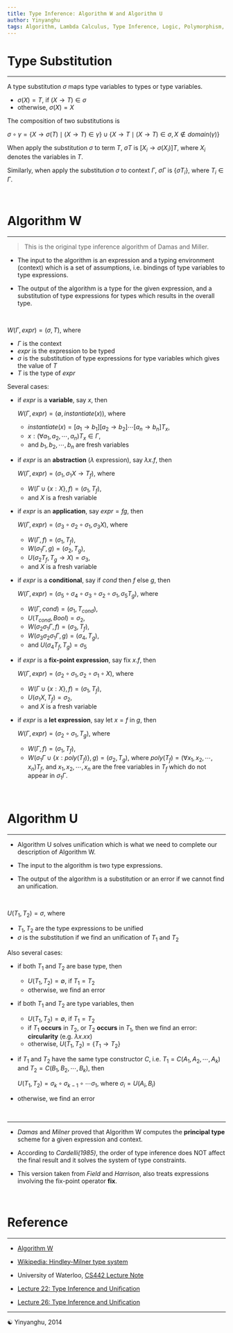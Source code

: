 ```yaml
---
title: Type Inference: Algorithm W and Algorithm U
author: Yinyanghu
tags: Algorithm, Lambda Calculus, Type Inference, Logic, Polymorphism, Type System, Hindley-Milner
---
```


# Type Substitution

---

A type substitution $\sigma$ maps type variables to types or type variables.

* $\sigma(X) = T$, if $(X \rightarrow T) \in \sigma$
* otherwise, $\sigma(X) = X$

The composition of two substitutions is

$\sigma \circ \gamma = \{X \rightarrow \sigma(T) \mid (X \rightarrow T) \in \gamma\} \cup \{X \rightarrow T \mid (X \rightarrow T) \in \sigma, X \not\in domain(\gamma)\}$

When apply the substitution $\sigma$ to term $T$, $\sigma T$ is $[X_i \rightarrow \sigma(X_i)]T$, where $X_i$ denotes the variables in $T$.

Similarly, when apply the substitution $\sigma$ to context $\Gamma$, $\sigma \Gamma$ is $\{\sigma T_i\}$, where $T_i \in \Gamma$.

<br />

# Algorithm W

---

> This is the original type inference algorithm of Damas and Miller.

* The input to the algorithm is an expression and a typing environment (context) which is a set of assumptions, i.e. bindings of type variables to type expressions.

* The output of the algorithm is a type for the given expression, and a substitution of type expressions for types which results in the overall type.

<br />

$W(\Gamma, expr) = (\sigma, T)$, where

* $\Gamma$ is the context
* $expr$ is the expression to be typed
* $\sigma$ is the substitution of type expressions for type variables which gives the value of $T$
* $T$ is the type of $expr$

Several cases:

* if $expr$ is a **variable**, say $x$, then

	$W(\Gamma, expr) = (\emptyset, instantiate(x))$, where

    * $instantiate(x) = [a_1 \rightarrow b_1][a_2 \rightarrow b_2]\cdots[a_n \rightarrow b_n]T_x$,
    * $x:(\forall a_1, a_2, \cdots, a_n)T_x \in \Gamma$,
    * and $b_1, b_2, \cdots, b_n$ are fresh variables
	

* if $expr$ is an **abstraction** ($\lambda$ expression), say $\lambda x.f$, then

	$W(\Gamma, expr) = (\sigma_1, \sigma_1 X \rightarrow T_f)$, where
	
	* $W(\Gamma \cup \{x:X\}, f) = (\sigma_1, T_f)$,
	* and $X$ is a fresh variable


* if $expr$ is an **application**, say $expr = f g$, then

	$W(\Gamma, expr) = (\sigma_3 \circ \sigma_2 \circ \sigma_1, \sigma_3 X)$, where
	
	* $W(\Gamma, f) = (\sigma_1, T_f)$,
	* $W(\sigma_1 \Gamma, g) = (\sigma_2, T_g)$,
	* $U(\sigma_2 T_f, T_g \rightarrow X) = \sigma_3$,
	* and $X$ is a fresh variable
	

* if $expr$ is a **conditional**, say if $cond$ then $f$ else $g$, then
	
	$W(\Gamma, expr) = (\sigma_5 \circ \sigma_4 \circ \sigma_3 \circ \sigma_2 \circ \sigma_1, \sigma_5 T_g)$, where
	
	* $W(\Gamma, cond) = (\sigma_1, T_{cond})$,
    * $U(T_{cond}, Bool) = \sigma_2$,
    * $W(\sigma_2 \sigma_1 \Gamma, f) = (\sigma_3, T_f)$,
    * $W(\sigma_3 \sigma_2 \sigma_1 \Gamma, g) = (\sigma_4, T_g)$,
    * and $U(\sigma_4 T_f, T_g) = \sigma_5$


* if $expr$ is a **fix-point expression**, say fix $x.f$, then

    $W(\Gamma, expr) = (\sigma_2 \circ \sigma_1,\sigma_2 \circ \sigma_1 \circ X)$, where

    * $W(\Gamma \cup \{ x:X \}, f) = (\sigma_1, T_f)$,
    * $U(\sigma_1 X, T_f) = \sigma_2$,
    * and $X$ is a fresh variable

* if $expr$ is a **let expression**, say let $x = f$ in $g$, then

	$W(\Gamma, expr) = (\sigma_2 \circ \sigma_1, T_g)$, where

	* $W(\Gamma, f) = (\sigma_1, T_f)$,
	* $W(\sigma_1 \Gamma \cup \{ x:poly(T_f) \}, g) = (\sigma_2, T_g)$, where $poly(T_f) = (\forall x_1, x_2, \cdots, x_n)T_f$, and $x_1, x_2, \cdots, x_n$ are the free variables in $T_f$ which do not appear in $\sigma_1 \Gamma$.

<br />

# Algorithm U

---

* Algorithm U solves unification which is what we need to complete our description of Algorithm W.

* The input to the algorithm is two type expressions.

* The output of the algorithm is a substitution or an error if we cannot find an unification.

<br />

$U(T_1, T_2) = \sigma$, where

* $T_1, T_2$ are the type expressions to be unified
* $\sigma$ is the substitution if we find an unification of $T_1$ and $T_2$


Also several cases:

* if both $T_1$ and $T_2$ are base type, then

    * $U(T_1, T_2) = \emptyset$, if $T_1 = T_2$
    * otherwise, we find an error

* if both $T_1$ and $T_2$ are type variables, then

    * $U(T_1, T_2) = \emptyset$, if $T_1 = T_2$
    * if $T_1$ **occurs** in $T_2$, or $T_2$ **occurs** in $T_1$, then we find an error: **circularity** (e.g. $\lambda x. x x$)
    * otherwise, $U(T_1, T_2) = \{T_1 \rightarrow T_2\}$

* if $T_1$ and $T_2$ have the same type constructor $C$, i.e. $T_1 = C(A_1, A_2, \cdots, A_k)$ and $T_2 = C(B_1, B_2, \cdots, B_k)$, then

    $U(T_1, T_2) = \sigma_k \circ \sigma_{k - 1} \circ \cdots \sigma_1$, where $\sigma_i = U(A_i, B_i)$

* otherwise, we find an error

<br />

---

* _Damas_ and _Milner_ proved that Algorithm W computes the **principal type** scheme for a given expression and context.

* According to _Cardelli(1985)_, the order of type inference does NOT affect the final result and it solves the system of type constraints.

* This version taken from _Field_ and _Harrison_, also treats expressions involving the fix-point operator **fix**.

<br />

# Reference

---

* [Algorithm W](http://www.exso.com/courses/cs101a/slides/ml/sml10/node19.html)

* [Wikipedia: Hindley-Milner type system](https://en.wikipedia.org/wiki/Hindley%E2%80%93Milner_type_system)

* University of Waterloo, [CS442 Lecture Note](https://www.student.cs.uwaterloo.ca/~cs442/handouts/03-typeinf.pdf)

* [Lecture 22: Type Inference and Unification](http://inst.eecs.berkeley.edu/~cs164/sp11/lectures/lecture22.pdf)

* [Lecture 26: Type Inference and Unification](http://www.cs.cornell.edu/courses/cs3110/2011sp/lectures/lec26-type-inference/type-inference.htm)

-----

☯ Yinyanghu, 2014
